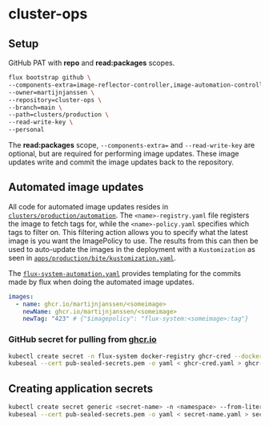 # cluster-ops

## Setup

GitHub PAT with **repo** and **read:packages** scopes.

```sh
flux bootstrap github \
--components-extra=image-reflector-controller,image-automation-controller \
--owner=martijnjanssen \
--repository=cluster-ops \
--branch=main \
--path=clusters/production \
--read-write-key \
--personal
```

The **read:packages** scope, `--components-extra=` and `--read-write-key` are optional, but are required for performing image updates. These image updates write and commit the image updates back to the repository.

## Automated image updates

All code for automated image updates resides in [`clusters/production/automation`](https://github.com/martijnjanssen/cluster-ops/tree/main/clusters/production/automation). The `<name>-registry.yaml` file registers the image to fetch tags for, while the `<name>-policy.yaml` specifies which tags to filter on. This filtering action allows you to specify what the latest image is you want the ImagePolicy to use. The results from this can then be used to auto-update the images in the deployment with a `Kustomization` as seen in [`apps/production/bite/kustomization.yaml`](https://github.com/martijnjanssen/cluster-ops/blob/main/apps/production/bite/kustomization.yaml).

The [`flux-system-automation.yaml`](https://github.com/martijnjanssen/cluster-ops/blob/main/clusters/production/automation/flux-system-automation.yaml) provides templating for the commits made by flux when doing the automated image updates.

```yaml
images:
  - name: ghcr.io/martijnjanssen/<someimage>
    newName: ghcr.io/martijnjanssen/<someimage>
    newTag: "423" # {"$imagepolicy": "flux-system:<someimage>:tag"}
```

### GitHub secret for pulling from [ghcr.io](https://ghcr.io)

```sh
kubectl create secret -n flux-system docker-registry ghcr-cred --docker-username=<GH_USERNAME> --docker-password=<GH_PAT> --dry-run=client -o yaml > ghcr-cred.yaml
kubeseal --cert pub-sealed-secrets.pem -o yaml < ghcr-cred.yaml > ghcr-cred-sealed.yaml
```

## Creating application secrets

```sh
kubectl create secret generic <secret-name> -n <namespace> --from-literal=key1=supersecret --from-literal=key2=topsecret --dry-run=client -o yaml > secret-name.yaml
kubeseal --cert pub-sealed-secrets.pem -o yaml < secret-name.yaml > secret-name-sealed.yaml
```
